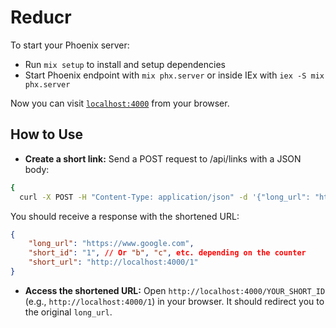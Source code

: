# Reducr

To start your Phoenix server:

  * Run `mix setup` to install and setup dependencies
  * Start Phoenix endpoint with `mix phx.server` or inside IEx with `iex -S mix phx.server`

Now you can visit [`localhost:4000`](http://localhost:4000) from your browser.

## How to Use

  * **Create a short link:**
  Send a POST request to /api/links with a JSON body:
  ```sh
  {
    curl -X POST -H "Content-Type: application/json" -d '{"long_url": "https://www.google.com"}' http://localhost:4000/api/links  }
  ```
  
  You should receive a response with the shortened URL:
  ```json
  {
      "long_url": "https://www.google.com",
      "short_id": "1", // Or "b", "c", etc. depending on the counter
      "short_url": "http://localhost:4000/1"
  }
  ```

  * **Access the shortened URL:**
  Open ```http://localhost:4000/YOUR_SHORT_ID``` (e.g., ```http://localhost:4000/1```) in your browser. It should redirect you to the original ```long_url```.
